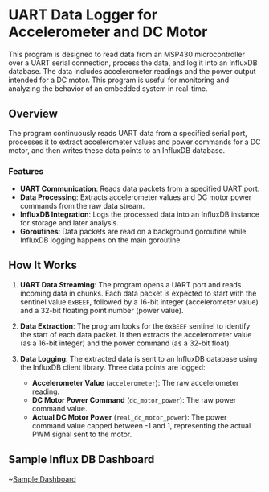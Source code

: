 # UART Data Logger for Accelerometer and DC Motor

This program is designed to read data from an MSP430 microcontroller over a UART serial connection, process the data, and log it into an InfluxDB database. The data includes accelerometer readings and the power output intended for a DC motor. This program is useful for monitoring and analyzing the behavior of an embedded system in real-time.

## Overview

The program continuously reads UART data from a specified serial port, processes it to extract accelerometer values and power commands for a DC motor, and then writes these data points to an InfluxDB database.

### Features

- **UART Communication**: Reads data packets from a specified UART port.
- **Data Processing**: Extracts accelerometer values and DC motor power commands from the raw data stream.
- **InfluxDB Integration**: Logs the processed data into an InfluxDB instance for storage and later analysis.
- **Goroutines**: Data packets are read on a background goroutine while InfluxDB logging happens on the main goroutine.

## How It Works

1. **UART Data Streaming**: The program opens a UART port and reads incoming data in chunks. Each data packet is expected to start with the sentinel value `0xBEEF`, followed by a 16-bit integer (accelerometer value) and a 32-bit floating point number (power value).

2. **Data Extraction**: The program looks for the `0xBEEF` sentinel to identify the start of each data packet. It then extracts the accelerometer value (as a 16-bit integer) and the power command (as a 32-bit float).

3. **Data Logging**: The extracted data is sent to an InfluxDB database using the InfluxDB client library. Three data points are logged:
   - **Accelerometer Value** (`accelerometer`): The raw accelerometer reading.
   - **DC Motor Power Command** (`dc_motor_power`): The raw power command value.
   - **Actual DC Motor Power** (`real_dc_motor_power`): The power command value capped between -1 and 1, representing the actual PWM signal sent to the motor.

## Sample Influx DB Dashboard
~[Sample Dashboard](./balancing_trials.png)

